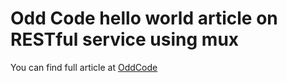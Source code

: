 # Odd Code hello world article on RESTful service using mux

You can find full article at [OddCode](https://oddcode.daveamit.com/2018/08/05/go-hello-world/)
